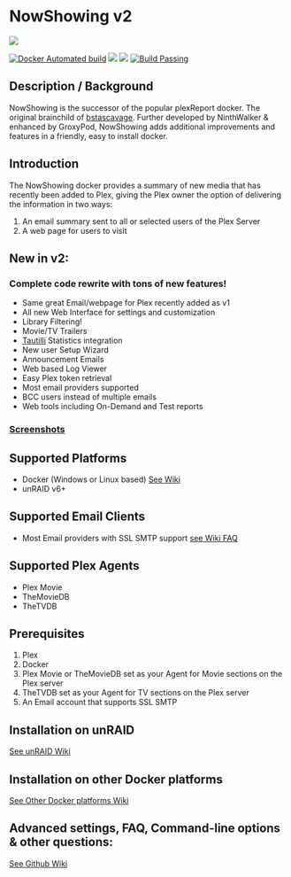 
# NowShowing v2

![](https://raw.githubusercontent.com/ninthwalker/NowShowing/v2/images/ns_v2_title.png)


[![Docker Automated build](https://img.shields.io/docker/automated/ninthwalker/nowshowing.svg)](https://hub.docker.com/r/ninthwalker/nowshowing/) ![](https://img.shields.io/docker/pulls/ninthwalker/nowshowing.svg) [![](https://images.microbadger.com/badges/image/ninthwalker/nowshowing:v2.svg)](https://microbadger.com/images/ninthwalker/nowshowing:v2 "NowShowing") [![Build Passing](https://img.shields.io/badge/build-passing-brightgreen.svg)](https://hub.docker.com/r/ninthwalker/nowshowing/)  

## Description / Background
NowShowing is the successor of the popular plexReport docker. The original brainchild of [bstascavage](https://github.com/bstascavage/plexReport). Further developed by NinthWalker & enhanced by GroxyPod, NowShowing adds additional improvements and features in a friendly, easy to install docker.

## Introduction
The NowShowing docker provides a summary of new media that has recently been added to Plex, giving the Plex owner the option of delivering the information in two ways:
1) An email summary sent to all or selected users of the Plex Server
2) A web page for users to visit  

## New in v2:
### Complete code rewrite with tons of new features!
* Same great Email/webpage for Plex recently added as v1
* All new Web Interface for settings and customization
* Library Filtering!
* Movie/TV Trailers
* [Tautilli](https://github.com/Tautulli/Tautulli) Statistics integration
* New user Setup Wizard
* Announcement Emails
* Web based Log Viewer
* Easy Plex token retrieval
* Most email providers supported
* BCC users instead of multiple emails
* Web tools including On-Demand and Test reports



### [Screenshots](https://github.com/ninthwalker/NowShowing/wiki/Screenshots)

## Supported Platforms
* Docker (Windows or Linux based) [See Wiki](https://github.com/ninthwalker/NowShowing/wiki/Other-Docker-Platforms)
* unRAID v6+


## Supported Email Clients
* Most Email providers with SSL SMTP support [see Wiki FAQ](https://github.com/ninthwalker/NowShowing/wiki/FAQ-&-Known-Issues)

## Supported Plex Agents
* Plex Movie
* TheMovieDB
* TheTVDB

## Prerequisites
1.  Plex
2.  Docker
3.  Plex Movie or TheMovieDB set as your Agent for Movie sections on the Plex server
4.  TheTVDB set as your Agent for TV sections on the Plex server
5.  An Email account that supports SSL SMTP

## Installation on unRAID  
[See unRAID Wiki](https://github.com/ninthwalker/NowShowing/wiki/unRAID-Instructions)

## Installation on other Docker platforms  
[See Other Docker platforms Wiki](https://github.com/ninthwalker/NowShowing/wiki/Other-Docker-Platforms)  

## Advanced settings, FAQ, Command-line options & other questions:  
[See Github Wiki](https://github.com/ninthwalker/NowShowing/wiki)  
